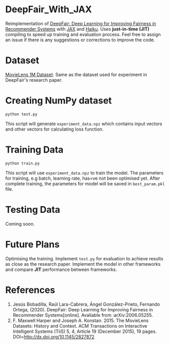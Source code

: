 # DeepFair_With_JAX
Reimplementation of [DeepFair: Deep Learning for Improving Fairness in Recommender Systems](https://arxiv.org/pdf/2006.05255v1.pdf) with [JAX](https://github.com/google/jax) and [Haiku](https://github.com/deepmind/dm-haiku). Uses **just-in-time (JIT)** compiling to speed up training and evaluation process. Feel free to assign an issue if there is any suggestions or corrections to improve the code.

# Dataset
[MovieLens 1M Dataset](https://grouplens.org/datasets/movielens/1m/). Same as the dataset used for experiment in DeepFair's research paper.

# Creating NumPy dataset
```
python test.py
```
This script will generate `experiment_data.npz` which contains input vectors and other vectors for calculating loss function.

# Training Data
```
python train.py
```
This script will use `experiment_data.npz` to train the model. The parameters for training, e.g batch, learning rate, has=ve not been optimised yet. After complete training, the parameters for model will be saved in `best_param.pkl` file.

# Testing Data
Coming soon.

# Future Plans
Optimising the training. Implement `test.py` for evaluation to achieve results as close as the research paper. Implement the model in other frameworks and compare **JIT** performance between frameworks.

# References
1. Jesús Bobadilla, Raúl Lara-Cabrera, Ángel González-Prieto, Fernando Ortega, (2020). DeepFair: Deep Learning for Improving Fairness in Recommender Systems[online]. Avaliable from :arXiv:2006.05255.
2. F. Maxwell Harper and Joseph A. Konstan. 2015. The MovieLens Datasets: History and Context. ACM Transactions on Interactive Intelligent Systems (TiiS) 5, 4,
Article 19 (December 2015), 19 pages. DOI=http://dx.doi.org/10.1145/2827872
